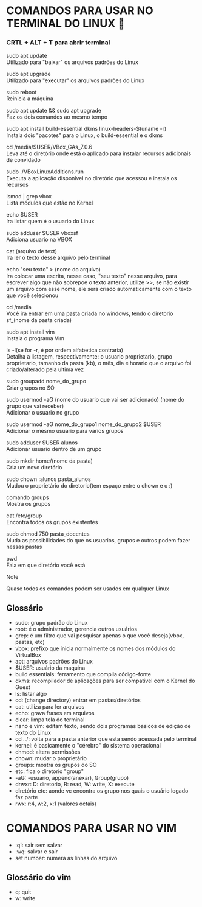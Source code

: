 # COMANDOS PARA USAR NO TERMINAL DO LINUX 🦇
### CRTL + ALT + T para abrir terminal <br> 
sudo apt update <br>
Utilizado para "baixar" os arquivos padrões do Linux <br>

sudo apt upgrade <br>
Utilizado para "executar" os arquivos padrões do Linux <br>

sudo reboot <br>
Reinicia a máquina <br>

sudo apt update && sudo apt upgrade <br>
Faz os dois comandos ao mesmo tempo

sudo apt install build-essential dkms linux-headers-$(uname -r) <br>
Instala dois "pacotes" para o Linux, o build-essential e o dkms

cd /media/$USER/VBox_GAs_7.0.6 <br>
Leva até o diretório onde está o aplicado para instalar recursos adicionais de convidado<br>

sudo ./VBoxLinuxAdditions.run<br>
Executa a aplicação disponível no diretório que acessou e instala os recursos<br>

lsmod | grep vbox<br>
Lista módulos que estão no Kernel <br>

echo $USER<br>
Ira listar quem é o usuario do Linux<br>

sudo adduser $USER vboxsf<br>
Adiciona usuario na VBOX

cat (arquivo de text)<br>
Ira ler o texto desse arquivo pelo terminal<br>

echo "seu texto" > (nome do arquivo)<br>
Ira colocar uma escrita, nesse caso, "seu texto" nesse arquivo, para escrever algo que não sobrepoe o texto anterior, utilize >>, se não existir um arquivo com esse nome, ele sera criado automaticamente com o texto que você selecionou <br>

cd /media <br>
Você ira entrar em uma pasta criada no windows, tendo o diretorio sf_(nome da pasta criada)<br>

sudo apt install vim<br>
Instala o programa Vim<br>

ls -l(se for -r, é por ordem alfabetica contraria) <br>
Detalha a listagem, respectivamente: o usuario proprietario, grupo proprietario, tamanho da pasta (kb), o mês, dia e horario que o arquivo foi criado/alterado pela ultima vez <br>

sudo groupadd nome_do_grupo <br>
Criar grupos no SO<br>

sudo usermod -aG (nome do usuario que vai ser adicionado) (nome do grupo que vai receber)<br>
Adicionar o usuario no grupo<br>

sudo usermod -aG nome_do_grupo1 nome_do_grupo2 $USER <br>
Adicionar o mesmo usuario para varios grupos <br>

sudo adduser $USER alunos <br>
Adicionar usuario dentro de um grupo <br>

sudo mkdir home/(nome da pasta) <br>
Cria um novo diretório<br>

sudo chown :alunos pasta_alunos<br>
Mudou o proprietário do diretorio(tem espaço entre o chown e o :)

comando groups <br>
Mostra os grupos

cat /etc/group <br>
Encontra todos os grupos existentes

sudo chmod 750 pasta_docentes <br>
Muda as possibilidades do que os usuarios, grupos e outros podem fazer nessas pastas

pwd <br>
Fala em que diretório você está

> [!NOTE]
> Quase todos os comandos podem ser usados em qualquer Linux

## Glossário <br>
- sudo: grupo padrão do Linux <br>
- root: é o administrador, gerencia outros usuários  <br>
- grep: é um filtro que vai pesquisar apenas o que você deseja(vbox, pastas, etc) <br>
- vbox: prefixo que inicia normalmente os nomes dos módulos do VirtualBox<br>
- apt: arquivos padrões do Linux <br>
- $USER: usuário da maquina
- build essentials: ferramento que compila código-fonte <br>
- dkms: recompilador de aplicações para ser compativel com o Kernel do Guest<br>
- ls: listar algo
- cd:  (change directory) entrar em pastas/diretórios
- cat: utiliza para ler arquivos
- echo: grava frases em arquivos
- clear: limpa tela do terminal
- nano e vim: editam texto, sendo dois programas basicos de edição de texto do Linux
- cd ../: volta para a pasta anterior que esta sendo acessada pelo terminal
- kernel: é basicamente o "cérebro" do sistema operacional
- chmod: altera permissões
- chown: mudar o proprietário
- groups: mostra os grupos do SO
- etc: fica o diretorio "group"
- -aG: -usuario, append(anexar), Group(grupo)
- drwxr: D: diretorio, R: read, W: write, X: execute
- diretório etc: aonde vc encontra os grupo nos quais o usuário logado faz parte
- rwx: r:4, w:2, x:1 (valores octais)
# COMANDOS PARA USAR NO VIM
- :q!: sair sem salvar
- :wq: salvar e sair
- set number: numera as linhas do arquivo

## Glossário do vim
- q: quit
- w: write
